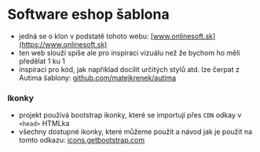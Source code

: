 # Software eshop šablona

- jedná se o klon v podstatě tohoto webu: [www.onlinesoft.sk](https://www.onlinesoft.sk)
- ten web slouží spíše ale pro inspiraci vizuálu než že bychom ho měli předělat 1 ku 1
- inspiraci pro kód, jak například docílit určitých stylů atd. lze čerpat z Autima šablony: [github.com/matejkrenek/autima](https://github.com/matejkrenek/autima)

### Ikonky

- projekt používá bootstrap ikonky, které se importují přes `CDN` odkay v `<head>` HTMLka
- všechny dostupné ikonky, které můžeme použít a návod jak je použít na tomto odkazu: [icons.getbootstrap.com](https://icons.getbootstrap.com/)
